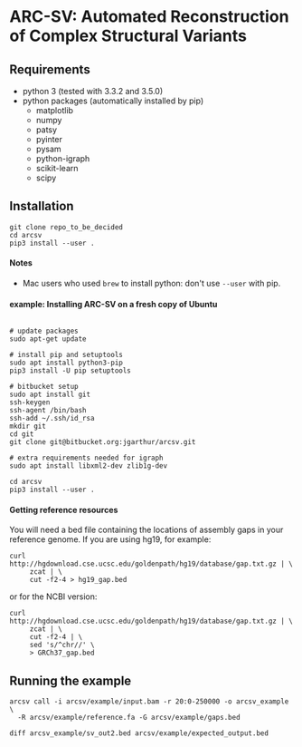 # ARC-SV: Automated Reconstruction of Complex Structural Variants #

## Requirements ##

- python 3 (tested with 3.3.2 and 3.5.0)
- python packages (automatically installed by pip)
    - matplotlib
    - numpy
    - patsy
    - pyinter
    - pysam
    - python-igraph
    - scikit-learn
    - scipy

## Installation ##

```
git clone repo_to_be_decided
cd arcsv
pip3 install --user .
```

#### Notes ####

- Mac users who used `brew` to install python: don't use `--user` with pip.

#### example: Installing ARC-SV on a fresh copy of Ubuntu ####

```

# update packages
sudo apt-get update

# install pip and setuptools
sudo apt install python3-pip
pip3 install -U pip setuptools

# bitbucket setup
sudo apt install git
ssh-keygen
ssh-agent /bin/bash
ssh-add ~/.ssh/id_rsa
mkdir git
cd git
git clone git@bitbucket.org:jgarthur/arcsv.git

# extra requirements needed for igraph
sudo apt install libxml2-dev zlib1g-dev

cd arcsv
pip3 install --user .

```

#### Getting reference resources ####

You will need a bed file containing the locations of assembly gaps in your reference genome. If you are using hg19, for example:

```
curl http://hgdownload.cse.ucsc.edu/goldenpath/hg19/database/gap.txt.gz | \
     zcat | \
     cut -f2-4 > hg19_gap.bed
```

or for the NCBI version:

```
curl http://hgdownload.cse.ucsc.edu/goldenpath/hg19/database/gap.txt.gz | \
     zcat | \
     cut -f2-4 | \
     sed 's/^chr//' \
     > GRCh37_gap.bed
```


## Running the example ##

```
arcsv call -i arcsv/example/input.bam -r 20:0-250000 -o arcsv_example \
  -R arcsv/example/reference.fa -G arcsv/example/gaps.bed
  
diff arcsv_example/sv_out2.bed arcsv/example/expected_output.bed
```
